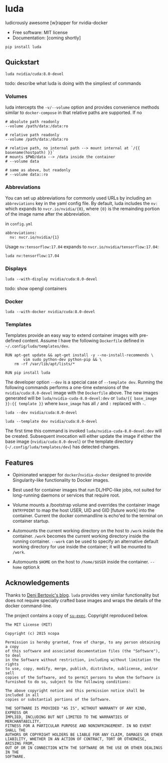 # luda

ludicrously awesome [w]rapper for nvidia-docker


* Free software: MIT license
* Documentation: [coming shortly]

```
pip install luda
```

## Quickstart

```
luda nvidia/cuda:8.0-devel
```

todo: describe what luda is doing with the simpliest of commands

### Volumes

luda intercepts the `-v/--volume` option and provides convenience methods similar to
`docker-compose` in that relative paths are supported.  If no

```
# absolute path readonly
--volume /path/data:/data:ro

# relative path readonly
--volume /path/data:/data:ro

# relative path, no internal path --> mount internal at `/{{ basename(hostpath) }}`
# mounts $PWD/data --> /data inside the container
# --volume data

# same as above, but readonly
# --volume data::ro
```

### Abbreviations

You can set up abbreviations for commonly used URLs by including an `abbreviations` key in the yaml config file. By default,
luda includes the `nv:` which expands to `nvcr.io/nvidia/{0}`, where `{0}` is the remainding portion of the image name after
the abbreviation.

in `config.yml`
```
abbreviations:
  nv: nvcr.io/nvidia/{1}
```

Usage `nv:tensorflow:17.04` expands to `nvcr.io/nvidia/tensorflow:17.04`:
```
luda nv:tensorflow:17.04
```

### Displays

```
luda --with-display nvidia/cuda:8.0-devel
```

todo: show opengl containers

### Docker

```
luda --with-docker nvidia/cuda:8.0-devel
```

### Templates

Templates provide an easy way to extend container images with pre-defined content.
Assume I have the following `Dockerfile` defined in `~/.config/luda/templates/dev`.

```
RUN apt-get update && apt-get install -y --no-install-recommends \
        vim sudo python-dev python-pip && \
    rm -rf /var/lib/apt/lists/*

RUN pip install luda
```

The developer option `--dev` is a special case of `--template dev`.  Running the following commands performs a one-time
extensions of the `nvidia/cuda:8.0-devel` image with the `Dockerfile` above.  The new images generated will be
`luda/nvidia-cuda-8.0-devel:dev` or `luda/{{ base_image }}:{{ template }}` where `base_image` has all `/` and `:` replaced
with `-`.


```
luda --dev nvidia/cuda:8.0-devel
```

```
luda --template dev nvidia/cuda:8.0-devel
```

The first time this command is invoked `luda/nvidia-cuda-8.0-devel:dev` will be created.  Subsequent invocation will
either update the image if either the base image (`nvidia/cuda:8.0-devel`) or the template directory
(`~/.config/luda/templates/dev`) has detected changes.


## Features

* Opinionated wrapper for `docker`/`nvidia-docker` designed to provide
  Singularity-like functionality to Docker images.

* Best used for container images that run DL/HPC-like jobs, not suited
  for long-running daemons or services that require root.

* Volume mounts a /bootstrap volume and overrides the container image
  `ENTRYPOINT` to map the host USER, UID and GID [future work] into the
  container.  Current the docker commandline is echo'ed to the terminal on
  container startup.

* Automounts the current working directory on the host to `/work` inside
  the container.  `/work` becomes the current working directory inside the
  running container. `--work` can be used to specify an alternative default
  working directory for use inside the container; it will be mounted to `/work`.

* Automounts `$HOME` on the host to `/home/$USER` inside the container.
  `--home` option.k


## Acknowledgements

Thanks to [Deni Bertovic's
blog](https://denibertovic.com/posts/handling-permissions-with-docker-volumes/).
`luda` provides very similar functionality but does not require specially
crafted base images and wraps the details of the docker command-line.

The project contains a copy of [`su-exec`](https://github.com/ncopa/su-exec).
Copyright reproduced below.

```
The MIT License (MIT)

Copyright (c) 2015 ncopa

Permission is hereby granted, free of charge, to any person obtaining a copy
of this software and associated documentation files (the "Software"), to deal
in the Software without restriction, including without limitation the rights
to use, copy, modify, merge, publish, distribute, sublicense, and/or sell
copies of the Software, and to permit persons to whom the Software is
furnished to do so, subject to the following conditions:

The above copyright notice and this permission notice shall be included in all
copies or substantial portions of the Software.

THE SOFTWARE IS PROVIDED "AS IS", WITHOUT WARRANTY OF ANY KIND, EXPRESS OR
IMPLIED, INCLUDING BUT NOT LIMITED TO THE WARRANTIES OF MERCHANTABILITY,
FITNESS FOR A PARTICULAR PURPOSE AND NONINFRINGEMENT. IN NO EVENT SHALL THE
AUTHORS OR COPYRIGHT HOLDERS BE LIABLE FOR ANY CLAIM, DAMAGES OR OTHER
LIABILITY, WHETHER IN AN ACTION OF CONTRACT, TORT OR OTHERWISE, ARISING FROM,
OUT OF OR IN CONNECTION WITH THE SOFTWARE OR THE USE OR OTHER DEALINGS IN THE
SOFTWARE.
```

